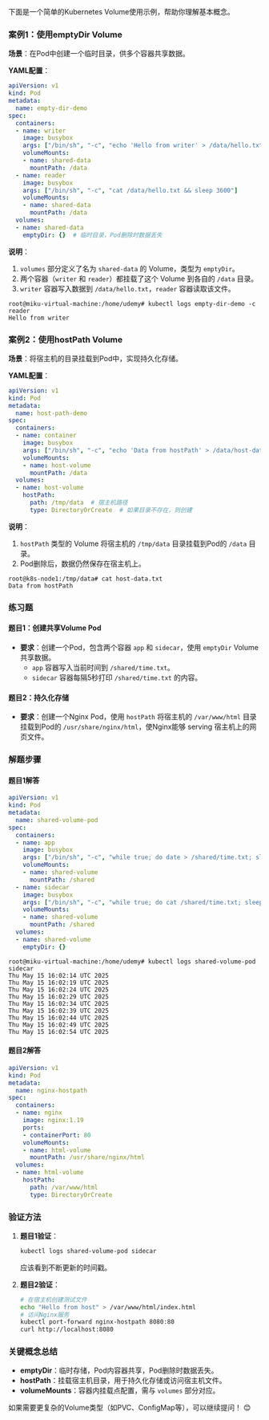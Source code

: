 下面是一个简单的Kubernetes Volume使用示例，帮助你理解基本概念。


### **案例1：使用emptyDir Volume**
**场景**：在Pod中创建一个临时目录，供多个容器共享数据。

**YAML配置**：
```yaml
apiVersion: v1
kind: Pod
metadata:
  name: empty-dir-demo
spec:
  containers:
  - name: writer
    image: busybox
    args: ["/bin/sh", "-c", "echo 'Hello from writer' > /data/hello.txt && sleep 3600"]
    volumeMounts:
    - name: shared-data
      mountPath: /data
  - name: reader
    image: busybox
    args: ["/bin/sh", "-c", "cat /data/hello.txt && sleep 3600"]
    volumeMounts:
    - name: shared-data
      mountPath: /data
  volumes:
  - name: shared-data
    emptyDir: {}  # 临时目录，Pod删除时数据丢失
```

**说明**：
1. `volumes` 部分定义了名为 `shared-data` 的 Volume，类型为 `emptyDir`。
2. 两个容器（`writer` 和 `reader`）都挂载了这个 Volume 到各自的 `/data` 目录。
3. `writer` 容器写入数据到 `/data/hello.txt`，`reader` 容器读取该文件。


``` shell
root@miku-virtual-machine:/home/udemy# kubectl logs empty-dir-demo -c reader
Hello from writer
```


### **案例2：使用hostPath Volume**
**场景**：将宿主机的目录挂载到Pod中，实现持久化存储。

**YAML配置**：
```yaml
apiVersion: v1
kind: Pod
metadata:
  name: host-path-demo
spec:
  containers:
  - name: container
    image: busybox
    args: ["/bin/sh", "-c", "echo 'Data from hostPath' > /data/host-data.txt && sleep 3600"]
    volumeMounts:
    - name: host-volume
      mountPath: /data
  volumes:
  - name: host-volume
    hostPath:
      path: /tmp/data  # 宿主机路径
      type: DirectoryOrCreate  # 如果目录不存在，则创建
```

**说明**：
1. `hostPath` 类型的 Volume 将宿主机的 `/tmp/data` 目录挂载到Pod的 `/data` 目录。
2. Pod删除后，数据仍然保存在宿主机上。

``` shell
root@k8s-node1:/tmp/data# cat host-data.txt
Data from hostPath
```

### **练习题**
#### **题目1：创建共享Volume Pod**
- **要求**：创建一个Pod，包含两个容器 `app` 和 `sidecar`，使用 `emptyDir` Volume 共享数据。
  - `app` 容器写入当前时间到 `/shared/time.txt`。
  - `sidecar` 容器每隔5秒打印 `/shared/time.txt` 的内容。

#### **题目2：持久化存储**
- **要求**：创建一个Nginx Pod，使用 `hostPath` 将宿主机的 `/var/www/html` 目录挂载到Pod的 `/usr/share/nginx/html`，使Nginx能够 serving 宿主机上的网页文件。


### **解题步骤**
#### **题目1解答**
```yaml
apiVersion: v1
kind: Pod
metadata:
  name: shared-volume-pod
spec:
  containers:
  - name: app
    image: busybox
    args: ["/bin/sh", "-c", "while true; do date > /shared/time.txt; sleep 1; done"]
    volumeMounts:
    - name: shared-volume
      mountPath: /shared
  - name: sidecar
    image: busybox
    args: ["/bin/sh", "-c", "while true; do cat /shared/time.txt; sleep 5; done"]
    volumeMounts:
    - name: shared-volume
      mountPath: /shared
  volumes:
  - name: shared-volume
    emptyDir: {}
```

``` shell
root@miku-virtual-machine:/home/udemy# kubectl logs shared-volume-pod sidecar
Thu May 15 16:02:14 UTC 2025
Thu May 15 16:02:19 UTC 2025
Thu May 15 16:02:24 UTC 2025
Thu May 15 16:02:29 UTC 2025
Thu May 15 16:02:34 UTC 2025
Thu May 15 16:02:39 UTC 2025
Thu May 15 16:02:44 UTC 2025
Thu May 15 16:02:49 UTC 2025
Thu May 15 16:02:54 UTC 2025
```

#### **题目2解答**
```yaml
apiVersion: v1
kind: Pod
metadata:
  name: nginx-hostpath
spec:
  containers:
  - name: nginx
    image: nginx:1.19
    ports:
    - containerPort: 80
    volumeMounts:
    - name: html-volume
      mountPath: /usr/share/nginx/html
  volumes:
  - name: html-volume
    hostPath:
      path: /var/www/html
      type: DirectoryOrCreate
```


### **验证方法**
1. **题目1验证**：
   ```bash
   kubectl logs shared-volume-pod sidecar
   ```
   应该看到不断更新的时间戳。

2. **题目2验证**：
   ```bash
   # 在宿主机创建测试文件
   echo "Hello from host" > /var/www/html/index.html
   # 访问Nginx服务
   kubectl port-forward nginx-hostpath 8080:80
   curl http://localhost:8080
   ```


### **关键概念总结**
- **emptyDir**：临时存储，Pod内容器共享，Pod删除时数据丢失。
- **hostPath**：挂载宿主机目录，用于持久化存储或访问宿主机文件。
- **volumeMounts**：容器内挂载点配置，需与 `volumes` 部分对应。

如果需要更复杂的Volume类型（如PVC、ConfigMap等），可以继续提问！ 😊